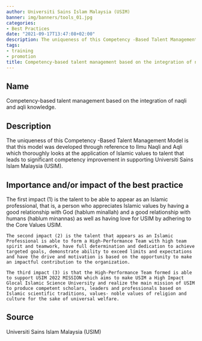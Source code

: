 ```yaml
---
author: Universiti Sains Islam Malaysia (USIM) 
banner: img/banners/tools_01.jpg
categories:
- Best Practices
date: "2021-09-17T13:47:08+02:00"
description: The uniqueness of this Competency -Based Talent Management Model is that this model was developed through reference to Ilmu Naqli and Aqli which thoroughly looks at the application of Islamic values to talent that leads to significant competency improvement in supporting Universiti Sains Islam Malaysia (USIM)
tags:
- training
- promotion
title: Competency-based talent management based on the integration of naqli and aqli knowledge  
---
```


## Name

Competency-based talent management based on the integration of naqli and aqli knowledge.

## Description

The uniqueness of this Competency -Based Talent Management Model is that this model was developed through reference to Ilmu Naqli and Aqli which thoroughly looks at the application of Islamic values to talent that leads to significant competency improvement in supporting Universiti Sains Islam Malaysia (USIM).  

## Importance and/or impact of the best practice

The first impact (1) is the talent to be able to appear as an Islamic professional, that is, a person who appreciates Islamic values by having a good relationship with God (hablum minallah) and a good relationship with humans (hablum minannas) as well as having love for USIM by adhering to the Core Values USIM.

	The second impact (2) is the talent that appears as an Islamic Professional is able to form a High-Performance Team with high team spirit and teamwork, have full determination and dedication to achieve targeted goals, demonstrate ability to exceed limits and expectations and have the drive and motivation is based on the opportunity to make an impactful contribution to the organization.

	The third impact (3) is that the High-Performance Team formed is able to support USIM 2022 MISSION which aims to make USIM a High Impact Glocal Islamic Science University and realize the main mission of USIM to produce competent scholars, leaders and professionals based on Islamic scientific traditions, values- noble values of religion and culture for the sake of universal welfare.

## Source

Universiti Sains Islam Malaysia (USIM)